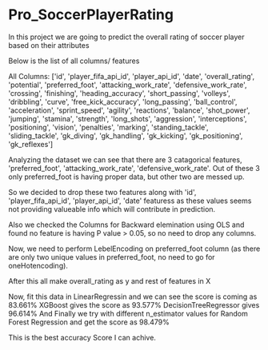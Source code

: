 # Pro_SoccerPlayerRating

In this project we are going to predict the overall rating of soccer player based on their attributes 

Below is the list of all columns/ features

All Columns:
    ['id', 'player_fifa_api_id', 'player_api_id', 'date', 'overall_rating',
           'potential', 'preferred_foot', 'attacking_work_rate',
           'defensive_work_rate', 'crossing', 'finishing', 'heading_accuracy',
           'short_passing', 'volleys', 'dribbling', 'curve', 'free_kick_accuracy',
           'long_passing', 'ball_control', 'acceleration', 'sprint_speed',
           'agility', 'reactions', 'balance', 'shot_power', 'jumping', 'stamina',
           'strength', 'long_shots', 'aggression', 'interceptions', 'positioning',
           'vision', 'penalties', 'marking', 'standing_tackle', 'sliding_tackle',
           'gk_diving', 'gk_handling', 'gk_kicking', 'gk_positioning',
           'gk_reflexes']
           
  Analyzing the dataset we can see that there are 3 catagorical features, 'preferred_foot', 'attacking_work_rate',           'defensive_work_rate'.
  Out of these 3 only preferred_foot is having proper data, but other two are messed up.
  
  So we decided to drop these two features along with 'id', 'player_fifa_api_id', 'player_api_id', 'date' featuress as these values seems not providing valueable info which will contribute in prediction.
  
  Also we checked the Columns for Backward elemination using OLS and found no feature is having P value > 0.05, so no need to drop any columns.
  
  Now, we need to perform LebelEncoding on preferred_foot column (as there are only two unique values in preferred_foot, no need to go for oneHotencoding).
  
  After this all make overall_rating as y and rest of features in X
  
  Now, fit this data in LinearRegressin and we can see the score is coming as 83.661%
  XGBoost gives the score as 93.577%
  DecisionTreeRegressor gives 96.614%
  And Finally we try with different n_estimator values for Random Forest Regression and get the score as 98.479%
  
  This is the best accuracy Score I can achive.
